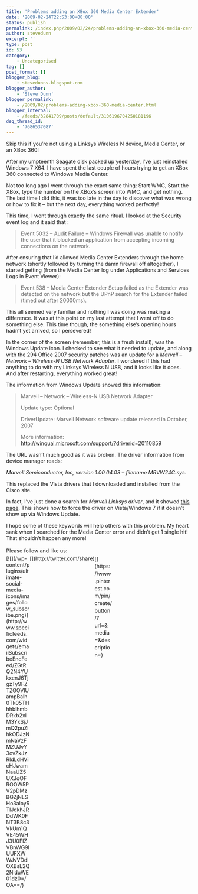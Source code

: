 ```yaml
---
title: 'Problems adding an XBox 360 Media Center Extender'
date: '2009-02-24T22:53:00+00:00'
status: publish
permalink: /index.php/2009/02/24/problems-adding-an-xbox-360-media-center-extender
author: stevedunn
excerpt: ''
type: post
id: 53
category:
    - Uncategorised
tag: []
post_format: []
blogger_blog:
    - stevedunns.blogspot.com
blogger_author:
    - 'Steve Dunn'
blogger_permalink:
    - /2009/02/problems-adding-xbox-360-media-center.html
blogger_internal:
    - /feeds/32841709/posts/default/3106196704250181196
dsq_thread_id:
    - '7686537087'
---
```

Skip this if you’re not using a Linksys Wireless N device, Media Center, or an XBox 360!

After my umpteenth Seagate disk packed up yesterday, I’ve just reinstalled Windows 7 X64. I have spent the last couple of hours trying to get an XBox 360 connected to Windows Media Center.

Not too long ago I went through the exact same thing: Start WMC, Start the XBox, type the number on the XBox’s screen into WMC, and get nothing. The last time I did this, it was too late in the day to discover what was wrong or how to fix it – but the next day, everything worked perfectly!

This time, I went through exactly the same ritual. I looked at the Security event log and it said that :

> Event 5032 – Audit Failure – Windows Firewall was unable to notify the user that it blocked an application from accepting incoming connections on the network.

After ensuring that I’d allowed Media Center Extenders through the home network (shortly followed by turning the damn firewall off altogether), I started getting (from the Media Center log under Applications and Services Logs in Event Viewer):

> Event 538 – Media Center Extender Setup failed as the Extender was detected on the network but the UPnP search for the Extender failed (timed out after 20000ms).

This all seemed very familiar and nothing I was doing was making a difference. It was at this point on my last attempt that I went off to do something else. This time though, the something else’s opening hours hadn’t yet arrived, so I persevered!

In the corner of the screen (remember, this is a fresh install), was the Windows Update icon. I checked to see what it needed to update, and along with the 294 Office 2007 security patches was an update for a *Marvell – Network – Wireless-N USB Network Adapter*. I wondered if this had anything to do with my Linksys Wireless N USB, and it looks like it does. And after restarting, everything worked great!

The information from Windows Update showed this information:

> Marvell – Network – Wireless-N USB Network Adapter
> 
> Update type: Optional
> 
> DriverUpdate: Marvell Network software update released in October, 2007
> 
> More information:   
> <http://winqual.microsoft.com/support/?driverid=20110859>

The URL wasn’t much good as it was broken. The driver information from device manager reads:

*Marvell Semiconductor, Inc, version 1.00.04.03 – filename MRVW24C.sys.*

This replaced the Vista drivers that I downloaded and installed from the Cisco site.

In fact, I’ve just done a search for *Marvell Linksys driver*, and it showed [this page](http://forums.linksys.com/linksys/board/message?board.id=Wireless_Adapters&thread.id=10108). This shows how to force the driver on Vista/Windows 7 if it doesn’t show up via Windows Update.

I hope some of these keywords will help others with this problem. My heart sank when I searched for the Media Center error and didn’t get 1 single hit! That shouldn’t happen any more!

<div class="sfsi_Sicons" style="width: 100%; display: inline-block; vertical-align: middle; text-align:left"><div style="margin:0px 8px 0px 0px; line-height: 24px"><span>Please follow and like us:</span></div><div class="sfsi_socialwpr"><div class="sf_subscrbe" style="text-align:left;float:left;width:64px">[![](/wp-content/plugins/ultimate-social-media-icons/images/follow_subscribe.png)](http://www.specificfeeds.com/widgets/emailSubscribeEncFeed/ZGtRQ2N4YUkxenJ6TjgzTy9FZTZGOVlUampBalh0Tk05THhhblhmbDRkb2xlM3YxSjJmQ2puZlhkODJzNmNaVzFMZUJvY3ovZkJzRldLdHVicHJwamNaaUZ5UXJqOFROOW5PV2pDMzBGZjNLSHo3aloyRTlJdkhJRDdWK0FNT3B8c3VkUm1QVE45WHJ3U0FIZVBnWG9lUUFXWWJvVDdIOXBsL2Q2NlduWE01dz0=/OA==/)</div><div class="sf_fb" style="text-align:left;width:98px"><div action="like" class="fb-like" data-layout="button" data-share="true" href="" send="false" showfaces="false" width="180"></div></div><div class="sf_twiter" style="text-align:left;float:left;width:auto">[](http://twitter.com/share)</div><div class="sf_pinit" style="text-align:left;float:left;line-height: 20px;width:47px">[](https://www.pinterest.com/pin/create/button/?url=&media=&description=)</div><div class="sf_google" style="text-align:left;float:left;max-width:62px;min-width:35px;"><div class="g-plusone" data-annotation="none" data-href="" data-size="large"></div></div></div></div>